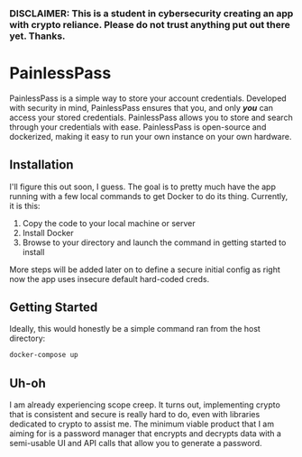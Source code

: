 ### DISCLAIMER: This is a student in cybersecurity creating an app with crypto reliance. Please do not trust anything put out there yet. Thanks.

# PainlessPass
PainlessPass is a simple way to store your account credentials. Developed with security in mind, PainlessPass ensures that you, and only **_you_** can access your stored credentials. PainlessPass allows you to store and search through your credentials with ease. PainlessPass is open-source and dockerized, making it easy to run your own instance on your own hardware. 

## Installation
I'll figure this out soon, I guess. The goal is to pretty much have the app running with a few local commands to get Docker to do its thing. Currently, it is this:
1. Copy the code to your local machine or server
2. Install Docker
3. Browse to your directory and launch the command in getting started to install

More steps will be added later on to define a secure initial config as right now the app uses insecure default hard-coded creds. 

## Getting Started
Ideally, this would honestly be a simple command ran from the host directory:
```bash
docker-compose up
```

## Uh-oh
I am already experiencing scope creep. It turns out, implementing crypto that is consistent and secure is really hard to do, even with libraries dedicated to crypto to assist me. 
The minimum viable product that I am aiming for is a password manager that encrypts and decrypts data with a semi-usable UI and API calls that allow you to generate a password. 
